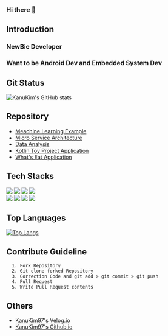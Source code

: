 ### Hi there 👋

## Introduction
### NewBie Developer
### Want to be Android Dev and Embedded System Dev

## Git Status
![KanuKim's GitHub stats](https://github-readme-stats.vercel.app/api?username=KanuKim97&show_icons=true&theme=radical)

## Repository
 - [Meachine Learning Example](https://github.com/KanuKim97/Tensor_flow)
 - [Micro Service Architecture](https://github.com/KanuKim97/microService)
 - [Data Analysis](https://github.com/KanuKim97/Data_Analysis)
 - [Kotlin Toy Project Application](https://github.com/KanuKim97/CycleApp)
 - [What's Eat Application](https://github.com/KanuKim97/whats_eat)

## Tech Stacks

<img src="https://img.shields.io/badge/Android-3DDC84?style=flat-square&logo=Android&logoColor=white"/></a>
<img src="https://img.shields.io/badge/Kotlin-7F52FF?style=flat-square&logo=Kotlin&logoColor=white"/></a>
<img src="https://img.shields.io/badge/Python-3776AB?style=flat-square&logo=Python&logoColor=white"/></a>
<img src="https://img.shields.io/badge/C-A8B9CC?style=flat-square&logo=C&logoColor=white"/></a>
<br>
<img src="https://img.shields.io/badge/Firebase-FFCA28?style=flat-square&logo=Firebase&logoColor=white"/></a>
<img src="https://img.shields.io/badge/Linux-FCC624?style=flat-square&logo=Linux&logoColor=white"/></a>
<img src="https://img.shields.io/badge/GitHub-181717?style=flat-square&logo=GitHub&logoColor=white"/></a>
<img src="https://img.shields.io/badge/Jupyter-F37626?style=flat-square&logo=Jupyter&logoColor=white"/></a>

## Top Languages
[![Top Langs](https://github-readme-stats.vercel.app/api/top-langs/?username=KanuKim97&layout=compact)](https://github.com/anuraghazra/github-readme-stats)


## Contribute Guideline
```
  1. Fork Repository 
  2. Git clone forked Repository 
  3. Correction Code and git add > git commit > git push
  4. Pull Request 
  5. Write Pull Request contents
```

## Others
 - [KanuKim97's Velog.io](https://velog.io/@kanu_kim_97)
 - [KanuKim97's Github.io](https://KanuKim97.github.io)
 
